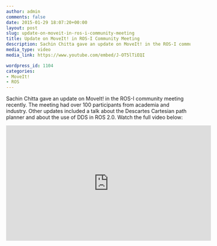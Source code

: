 ```yaml
---
author: admin
comments: false
date: 2015-01-29 18:07:20+00:00
layout: post
slug: update-on-moveit-in-ros-i-community-meeting
title: Update on MoveIt! in ROS-I Community Meeting
description: Sachin Chitta gave an update on MoveIt! in the ROS-I community meeting recently. The meeting had over 100 participants from academia and industry. Other updates included a talk about the Descartes Cartesian path planner and about the use of DDS in ROS 2.0. Watch the full video below.
media_type: video
media_link: https://www.youtube.com/embed/J-OT5lTiEQI

wordpress_id: 1104
categories:
- MoveIt!
- ROS
---
```


Sachin Chitta gave an update on MoveIt! in the ROS-I community meeting recently. The meeting had over 100 participants from academia and industry. Other updates included a talk about the Descartes Cartesian path planner and about the use of DDS in ROS 2.0. Watch the full video below:

<iframe width="560" height="315" src="https://www.youtube.com/embed/J-OT5lTiEQI" frameborder="0" allowfullscreen></iframe>
